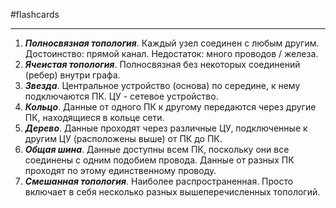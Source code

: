 #flashcards
***
1. ***Полносвязная топология***.
	Каждый узел соединен с любым другим.
	Достоинство: прямой канал. Недостаток: много проводов / железа.
2. ***Ячеистая топология***.
	Полносвязная без некоторых соединений (ребер) внутри графа.
3. ***Звезда***.
	Центральное устройство (основа) по середине, к нему подключаются ПК.
	ЦУ - сетевое устройство.
4. ***Кольцо***.
	Данные от одного ПК к другому передаются через другие ПК, находящиеся в кольце сети.
5. ***Дерево***.
	Данные проходят через различные ЦУ, подключенные к другим ЦУ (расположены выше) от ПК до ПК.
6. ***Общая шина***.
	Данные доступны всем ПК, поскольку они все соединены с одним подобием провода. Данные от разных ПК проходят по этому единственному проводу.
7. ***Смешанная топология***.
	Наиболее распространенная. Просто включает в себя несколько разных вышеперечисленных топологий.
<!--SR:!2025-10-26,20,250-->